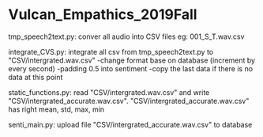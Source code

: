 # Vulcan_Empathics_2019Fall


tmp_speech2text.py: 
conver all audio into CSV files eg: 001_S_T.wav.csv 

integrate_CVS.py: 
integrate all csv from tmp_speech2text.py to "CSV/intergrated.wav.csv"
-change format base on database (increment by every second)
-padding 0.5 into sentiment
-copy the last data if there is no data at this point

static_functions.py: 
read "CSV/intergrated.wav.csv" and write "CSV/intergrated_accurate.wav.csv". 
"CSV/intergrated_accurate.wav.csv" has right mean, std, max, min

senti_main.py:
upload file "CSV/intergrated_accurate.wav.csv" to database